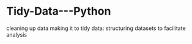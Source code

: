 # Tidy-Data---Python
cleaning up data making it to tidy data: structuring datasets to facilitate analysis
